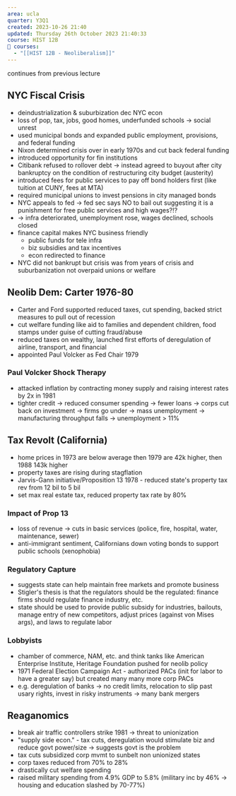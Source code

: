 ```yaml
---
area: ucla
quarter: Y3Q1
created: 2023-10-26 21:40
updated: Thursday 26th October 2023 21:40:33
course: HIST 12B
📕 courses:
  - "[[HIST 12B - Neoliberalism]]"
---
```

continues from previous lecture

## NYC Fiscal Crisis
- deindustrialization & suburbization dec NYC econ
- loss of pop, tax, jobs, good homes, underfunded schools -> social unrest
- used municipal bonds and expanded public employment, provisions, and federal funding
- Nixon determined crisis over in early 1970s and cut back federal funding
- introduced opportunity for fin institutions
- Citibank refused to rollover debt -> instead agreed to buyout after city bankruptcy on the condition of restructuring city budget (austerity)
- introduced fees for public services to pay off bond holders first (like tuition at CUNY, fees at MTA)
- required municipal unions to invest pensions in city managed bonds
- NYC appeals to fed -> fed sec says NO to bail out suggesting it is a punishment for free public services and high wages?!?
- -> infra deteriorated, unemployment rose, wages declined, schools closed
- finance capital makes NYC business friendly
	- public funds for tele infra
	- biz subsidies and tax incentives
	- econ redirected to finance
- NYC did not bankrupt but crisis was from years of crisis and suburbanization not overpaid unions or welfare
## Neolib Dem: Carter 1976-80
- Carter and Ford supported reduced taxes, cut spending, backed strict measures to pull out of recession
- cut welfare funding like aid to families and dependent children, food stamps under guise of cutting fraud/abuse
- reduced taxes on wealthy, launched first efforts of deregulation of airline, transport, and financial
- appointed Paul Volcker as Fed Chair 1979
### Paul Volcker Shock Therapy
- attacked inflation by contracting money supply and raising interest rates by 2x in 1981
- tighter credit -> reduced consumer spending -> fewer loans -> corps cut back on investment -> firms go under -> mass unemployment -> manufacturing throughput falls -> unemployment > 11%
## Tax Revolt (California)
- home prices in 1973 are below average then 1979 are 42k higher, then 1988 143k higher
- property taxes are rising during stagflation
- Jarvis-Gann initiative/Proposition 13 1978 - reduced state's property tax rev from 12 bil to 5 bil
- set max real estate tax, reduced property tax rate by 80%
### Impact of Prop 13
- loss of revenue -> cuts in basic services (police, fire, hospital, water, maintenance, sewer)
- anti-immigrant sentiment, Californians down voting bonds to support public schools (xenophobia)
### Regulatory Capture
- suggests state can help maintain free markets and promote business
- Stigler's thesis is that the regulators should be the regulated: finance firms should regulate finance industry, etc.
- state should be used to provide public subsidy for industries, bailouts, manage entry of new competitors, adjust prices (against von Mises args), and laws to regulate labor
### Lobbyists
- chamber of commerce, NAM, etc. and think tanks like American Enterprise Institute, Heritage Foundation pushed for neolib policy
- 1971 Federal Election Campaign Act - authorized PACs (init for labor to have a greater say) but created many many more corp PACs
- e.g. deregulation of banks -> no credit limits, relocation to slip past usary rights, invest in risky instruments -> many bank mergers
## Reaganomics
- break air traffic controllers strike 1981 -> threat to unionization
- "supply side econ." - tax cuts, deregulation would stimulate biz and reduce govt power/size -> suggests govt is the problem
- tax cuts subsidized corp mvmt to sunbelt non unionized states
- corp taxes reduced from 70% to 28%
- drastically cut welfare spending
- raised military spending from 4.9% GDP to 5.8% (military inc by 46% -> housing and education slashed by 70-77%)